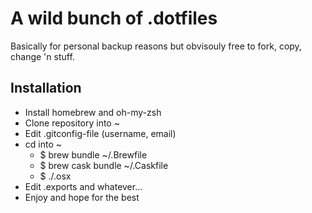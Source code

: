 # A wild bunch of .dotfiles

Basically for personal backup reasons but obvisouly free to fork, copy, change 'n stuff.

## Installation

* Install homebrew and oh-my-zsh
* Clone repository into ~
* Edit .gitconfig-file (username, email)
* cd into ~
	* $ brew bundle ~/.Brewfile
	* $ brew cask bundle ~/.Caskfile
	* $ ./.osx
* Edit .exports and whatever...
* Enjoy and hope for the best
